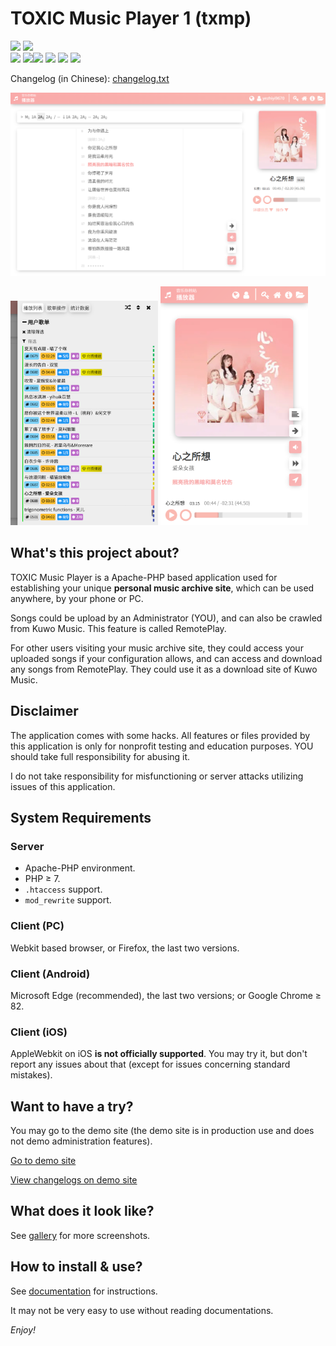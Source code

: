 TOXIC Music Player 1 (txmp)
===========================

![][latest_version] ![][build_date]  
[![][license]][license_link] ![][dev_php_version]![][should_work_php_version]
![][rp_kuwo] ![][rp_kuwo_date] ![][rp_kuwo_hack_level]

[latest_version]: https://img.shields.io/badge/Version-v128a%20pre16-orange.svg?style=flat-square
[build_date]: https://img.shields.io/badge/Build%20Date-20220719-blue.svg?style=flat-square
[dev_php_version]: https://img.shields.io/badge/PHP-7.4.9-green.svg?style=flat-square
[should_work_php_version]: https://img.shields.io/badge/7.1+-lightgreen.svg?style=flat-square
[license]: https://img.shields.io/badge/License-MIT%20License-green.svg?style=flat-square
[license_link]: https://mit-license.org/

[rp_kuwo]: https://img.shields.io/badge/RemotePlay-Kuwo%20Music-orange.svg?style=flat-square
[rp_kuwo_date]: https://img.shields.io/badge/API%20On-20211030-orange.svg?style=flat-square
[rp_kuwo_hack_level]: https://img.shields.io/badge/Hack%20Level-pay_play-yellow.svg?style=flat-square

Changelog (in Chinese): [changelog.txt](./changelog/changelog.txt)

![](./_docs/gallery/detailed-walkthrough/player-index.png)

<img src="./_docs/gallery/detailed-walkthrough/player-index-playlist.png" style="max-width: calc(50% - 16px)" /> <img src="./_docs/gallery/detailed-walkthrough/player-index-mobile1.png" style="max-width: calc(50% - 16px)" />

## What's this project about?

TOXIC Music Player is a Apache-PHP based application used for establishing your unique **personal music archive site**, which can be used anywhere, by your phone or PC.

Songs could be upload by an Administrator (YOU), and can also be crawled from Kuwo Music. This feature is called RemotePlay.

For other users visiting your music archive site, they could access your uploaded songs if your configuration allows, and can access and download any songs from RemotePlay. They could use it as a download site of Kuwo Music.

## Disclaimer

The application comes with some hacks. All features or files provided by this application is only for nonprofit testing and education purposes. YOU should take full responsibility for abusing it.

I do not take responsibility for misfunctioning or server attacks utilizing issues of this application.

## System Requirements

### Server

- Apache-PHP environment.
- PHP ≥ 7.
- `.htaccess` support.
- `mod_rewrite` support.

### Client (PC)

Webkit based browser, or Firefox, the last two versions.

### Client (Android)

Microsoft Edge (recommended), the last two versions; or Google Chrome ≥ 82.

### Client (iOS)

AppleWebkit on iOS **is not officially supported**. You may try it, but don't report any issues about that (except for issues concerning standard mistakes).

## Want to have a try?

You may go to the demo site (the demo site is in production use and does not demo administration features).

[Go to demo site](https://ak-ioi.com/apps/music/)

[View changelogs on demo site](https://ak-ioi.com/apps/music/version-history)

## What does it look like?

See [gallery](./_docs/gallery/) for more screenshots.

## How to install & use?

See [documentation](./_docs/documentation/) for instructions.

It may not be very easy to use without reading documentations.

*Enjoy!*
